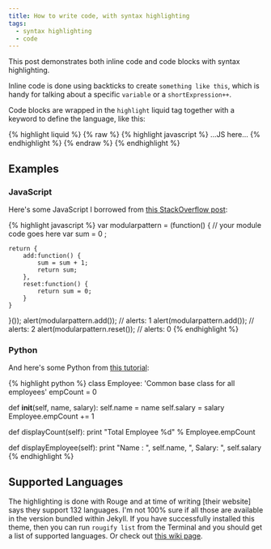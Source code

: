 ```yaml
---
title: How to write code, with syntax highlighting
tags:
  - syntax highlighting
  - code
---
```


This post demonstrates both inline code and code blocks with syntax highlighting.

<!--more-->

Inline code is done using backticks to create `something like this`, which is handy for talking about a specific `variable` or a `shortExpression++`.

Code blocks are wrapped in the `highlight` liquid tag together with a keyword to define the language, like this:

{% highlight liquid %}
{% raw %}
{% highlight javascript %}
...JS here...
{% endhighlight %}
{% endraw %}
{% endhighlight %}

## Examples

### JavaScript

Here's some JavaScript I borrowed from [this StackOverflow post](https://stackoverflow.com/questions/17776940/javascript-module-pattern-with-example):

{% highlight javascript %}
var modularpattern = (function() {
// your module code goes here
var sum = 0 ;

    return {
        add:function() {
            sum = sum + 1;
            return sum;
        },
        reset:function() {
            return sum = 0;
        }
    }

}());
alert(modularpattern.add()); // alerts: 1
alert(modularpattern.add()); // alerts: 2
alert(modularpattern.reset()); // alerts: 0
{% endhighlight %}

### Python

And here's some Python from [this tutorial](https://www.tutorialspoint.com/python/python_classes_objects.htm):

{% highlight python %}
class Employee:
'Common base class for all employees'
empCount = 0

def **init**(self, name, salary):
self.name = name
self.salary = salary
Employee.empCount += 1

def displayCount(self):
print "Total Employee %d" % Employee.empCount

def displayEmployee(self):
print "Name : ", self.name, ", Salary: ", self.salary
{% endhighlight %}

## Supported Languages

The highlighting is done with Rouge and at time of writing [their website] says they support 132 languages. I'm not 100% sure if all those are available in the version bundled within Jekyll. If you have successfully installed this theme, then you can run `rougify list` from the Terminal and you should get a list of supported languages. Or check out [this wiki page](https://github.com/jneen/rouge/wiki/List-of-supported-languages-and-lexers).

